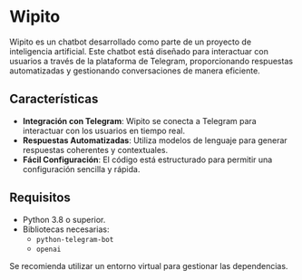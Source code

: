 # Wipito

Wipito es un chatbot desarrollado como parte de un proyecto de inteligencia artificial. Este chatbot está diseñado para interactuar con usuarios a través de la plataforma de Telegram, proporcionando respuestas automatizadas y gestionando conversaciones de manera eficiente.

## Características

- **Integración con Telegram**: Wipito se conecta a Telegram para interactuar con los usuarios en tiempo real.
- **Respuestas Automatizadas**: Utiliza modelos de lenguaje para generar respuestas coherentes y contextuales.
- **Fácil Configuración**: El código está estructurado para permitir una configuración sencilla y rápida.

## Requisitos

- Python 3.8 o superior.
- Bibliotecas necesarias:
  - `python-telegram-bot`
  - `openai`

Se recomienda utilizar un entorno virtual para gestionar las dependencias.
